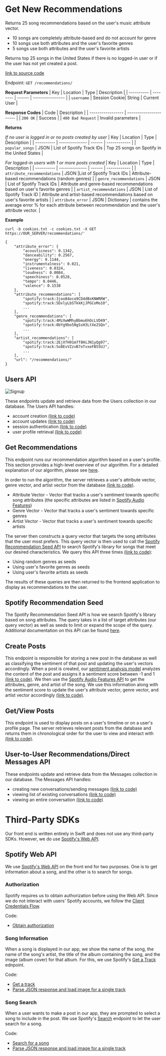 # Get New Recommendations

Returns 25 song recommendations based on the user's music attribute vector. 
 - 10 songs are completely attribute-based and do not account for genre
 - 10 songs use both attributes and the user's favorite genres
 - 5 songs use both attributes and the user's favorite artists

Returns top 25 songs in the United States if there is no logged-in user or if the user has not yet created a post. 

[link to source code](https://github.com/yibopi/ve441template/edit/main/README.md)

Endpoint: `GET /recommendations/`

**Request Parameters**
| Key        | Location | Type   | Description      |
| ---------- | -------- | ------ | ---------------- |
| `username` | Session Cookie| String | Current User |

**Response Codes**
| Code              | Description            |
| ----------------- | ---------------------- |
| `200 OK`     | Success                |
| `400 Bad Request` | Invalid parameters     |

**Returns**

*If no user is logged in or no posts created by user*
| Key        | Location       | Type   | Description  |
| ---------- | -------------- | ------ | ------------ |
| `popular_songs` | JSON | List of Spotify Track IDs | Top 25 songs on Spotify in the United States |

*For logged-in users with 1 or more posts created*
| Key        | Location       | Type   | Description  |
| ---------- | -------------- | ------ | ------------ |
| `attribute_recommendations` | JSON |List of Spotify Track IDs | Attribute-based recommendations (random genres) |
| `genre_recommendations` | JSON | List of Spotify Track IDs | Attribute and genre-based recommendations based on user's favorite genres |
| `artist_recommendations` | JSON | List of Spotify Track ID | Attribute and artist-based recommendations based on user's favorite artists | 
| `attribute_error` | JSON | Dictionary | contains the average error % for each attribute between recommendation and the user's attribute vector. | 

**Example**
~~~ 
curl -b cookies.txt -c cookies.txt -X GET https://OUR_SERVER/recommendations/'

{
    "attribute_error": {
        "acousticness": 0.1342,
        "danceability": 0.2567,
        "energy": 0.1144,
        "instrumentalness": 0.021,
        "liveness": 0.0324,
        "loudness": 0.0084,
        "speechiness": 0.0528,
        "tempo": 0.0446,
        "valence": 0.1538
    },
    "attribute_recommendations": [
        "spotify:track:3joo84oco9CD4dBsKNWRRW",
        "spotify:track:5DxlyLbSTkkKjJPGCoMo1O",
        ...
    ],
    "genre_recommendations": [
        "spotify:track:4MzXwWMhyBbmu6hOcLVD49",
        "spotify:track:0bYg9bo50gSsH3LtXe2SQn",
        ...
    ],
    "artist_recommendations": [
        "spotify:track:2EjXfH91m7f8HiJN1yQg97",
        "spotify:track:5o8EvVZzvB7oTvxeFB55UJ",
        ...
    ],
    "url": "/recommendations/"
}
~~~

## Users API

![Signup](https://eecs441.eecs.umich.edu/img/template/Signup.png)

These endpoints update and retrieve data from the Users collection in our database. The Users API handles:

* account creation [(link to code)](https://github.com/UM-EECS-441/musicsharingnetwork/blob/e6d037f68f07b927f444d800e479d03fe982a5c0/backend/routes/users.py#L15)
* account updates [(link to code)](https://github.com/UM-EECS-441/musicsharingnetwork/blob/e6d037f68f07b927f444d800e479d03fe982a5c0/backend/routes/users.py#L66)
* session authentication [(link to code)](https://github.com/UM-EECS-441/musicsharingnetwork/blob/e6d037f68f07b927f444d800e479d03fe982a5c0/backend/routes/users.py#L91)
* user profile retrieval [(link to code)](https://github.com/UM-EECS-441/musicsharingnetwork/blob/e6d037f68f07b927f444d800e479d03fe982a5c0/backend/routes/users.py#L129)

## Get Recommendations

This endpoint runs our recommendation algorithm based on a user's profile. This section provides a high-level overview of our algorithm. For a detailed explanation of our algorithm, please see [here](https://github.com/UM-EECS-441/musicsharingnetwork/wiki/Recommendation-Algorithm).

In order to run the algorithm, the server retrieves a user's attribute vector, genre vector, and artist vector from the database [(link to code)](https://github.com/UM-EECS-441/musicsharingnetwork/blob/e6d037f68f07b927f444d800e479d03fe982a5c0/backend/routes/recommendations.py#L64).

* Attribute Vector - Vector that tracks a user's sentiment towards specific song attributes (the specific attributes are listed in [Spotify Audio Features](https://github.com/UM-EECS-441/musicsharingnetwork/wiki/Backend-Architecture#spotify-audio-features))
* Genre Vector - Vector that tracks a user's sentiment towards specific genres
* Artist Vector - Vector that tracks a user's sentiment towards specific artists

The server then constructs a query vector that targets the song attributes that the user most prefers. This query vector is then used to call the [Spotify Recommendation Seed API](https://github.com/UM-EECS-441/musicsharingnetwork/wiki/Backend-Architecture#spotify-recommendation-seed) to search Spotify's library for songs that meet our desired characteristics. We query this API three times [(link to code)](https://github.com/UM-EECS-441/musicsharingnetwork/blob/e6d037f68f07b927f444d800e479d03fe982a5c0/backend/routes/recommendations.py#L11):

* Using random genres as seeds
* Using user's favorite genres as seeds
* Using user's favorite artists as seeds

The results of these queries are then returned to the frontend application to display as recommendations to the user. 

## Spotify Recommendation Seed

The Spotify Recommendation Seed API is how we search Spotify's library based on song attributes. The query takes in a list of target attributes (our query vector) as well as seeds to limit or expand the scope of the query. Additional documentation on this API can be found [here](https://developer.spotify.com/documentation/web-api/reference/browse/get-recommendations/).

## Create Posts

This endpoint is responsible for storing a new post in the database as well as classifying the sentiment of that post and updating the user's vectors accordingly. When a post is created, our [sentiment analysis model](https://github.com/UM-EECS-441/musicsharingnetwork/wiki/Backend-Architecture#sentiment-analysis-model) analyzes the content of the post and assigns it a sentiment score between -1 and 1 [(link to code)](https://github.com/UM-EECS-441/musicsharingnetwork/blob/e6d037f68f07b927f444d800e479d03fe982a5c0/backend/routes/posts.py#L34). We then use the [Spotify Audio Features API](https://github.com/UM-EECS-441/musicsharingnetwork/wiki/Backend-Architecture#spotify-audio-features) to get the attributes, genre, and artist of the song. We use this information along with the sentiment score to update the user's attribute vector, genre vector, and artist vector accordingly [(link to code)](https://github.com/UM-EECS-441/musicsharingnetwork/blob/e6d037f68f07b927f444d800e479d03fe982a5c0/backend/routes/posts.py#L145).

## Get/View Posts

This endpoint is used to display posts on a user's timeline or on a user's profile page. The server retrieves relevant posts from the database and returns them in chronological order for the user to view and interact with [(link to code)](https://github.com/UM-EECS-441/musicsharingnetwork/blob/e6d037f68f07b927f444d800e479d03fe982a5c0/backend/routes/posts.py#L58).

## User-to-User Recommendations/Direct Messages API

These endpoints update and retrieve data from the Messages collection in our database. The Messages API handles:

* creating new conversations/sending messages [(link to code)](https://github.com/yibopi/ve441template/edit/main/README.md)
* viewing list of existing conversations [(link to code)](https://github.com/yibopi/ve441template/edit/main/README.md)
* viewing an entire conversation [(link to code)](https://github.com/yibopi/ve441template/edit/main/README.md)
# Third-Party SDKs

Our front end is written entirely in Swift and does not use any third-party SDKs. However, we do use [Spotify's Web API](https://developer.spotify.com/documentation/web-api/).

## Spotify Web API

We use [Spotify's Web API](https://developer.spotify.com/documentation/web-api/) on the front end for two purposes. One is to get information about a song, and the other is to search for songs.

### Authorization

Spotify requires us to obtain authorization before using the Web API. Since we do not interact with users' Spotify accounts, we follow the [Client Credentials Flow](https://developer.spotify.com/documentation/general/guides/authorization-guide/#client-credentials-flow).

Code:
* [Obtain authorization](https://github.com/yibopi/ve441template/edit/main/README.md)

### Song Information

When a song is displayed in our app, we show the name of the song, the name of the song's artist, the title of the album containing the song, and the image (album cover) for that album. For this, we use Spotify's [Get a Track](https://developer.spotify.com/documentation/web-api/reference/tracks/get-track/) ednpoint.

Code:
* [Get a track](https://github.com/yibopi/ve441template/edit/main/README.md)
* [Parse JSON response and load image for a single track](https://github.com/yibopi/ve441template/edit/main/README.md)

### Song Search

When a user wants to make a post in our app, they are prompted to select a song to include in the post. We use Spotify's [Search](https://developer.spotify.com/documentation/web-api/reference/search/search/) endpoint to let the user search for a song.

Code:
* [Search for a song](https://github.com/yibopi/ve441template/edit/main/README.md)
* [Parse JSON response and load image for a single track](https://github.com/yibopi/ve441template/edit/main/README.md)

